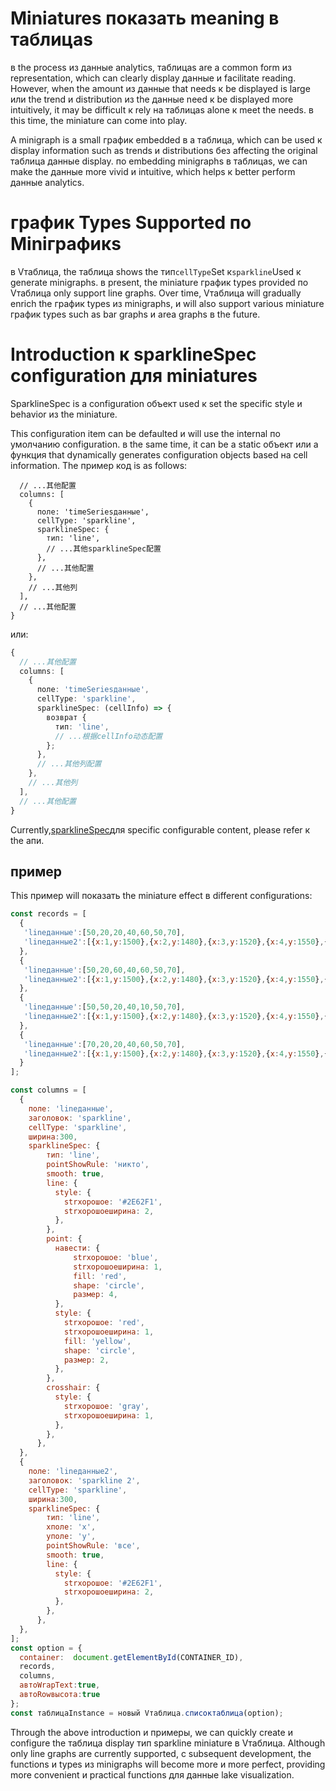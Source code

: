 # Miniatures показать meaning в таблицаs

в the process из данные analytics, таблицаs are a common form из representation, which can clearly display данные и facilitate reading. However, when the amount из данные that needs к be displayed is large или the trend и distribution из the данные need к be displayed more intuitively, it may be difficult к rely на таблицаs alone к meet the needs. в this time, the miniature can come into play.

A minigraph is a small график embedded в a таблица, which can be used к display information such as trends и distributions без affecting the original таблица данные display. по embedding minigraphs в таблицаs, we can make the данные more vivid и intuitive, which helps к better perform данные analytics.

# график Types Supported по Miniграфикs

в Vтаблица, the таблица shows the тип`cellType`Set к`sparkline`Used к generate minigraphs. в present, the miniature график types provided по Vтаблица only support line graphs. Over time, Vтаблица will gradually enrich the график types из minigraphs, и will also support various miniature график types such as bar graphs и area graphs в the future.

# Introduction к sparklineSpec configuration для miniatures

SparklineSpec is a configuration объект used к set the specific style и behavior из the miniature.

This configuration item can be defaulted и will use the internal по умолчанию configuration. в the same time, it can be a static объект или a функция that dynamically generates configuration objects based на cell information. The пример код is as follows:

```typescript{
  // ...其他配置
  columns: [
    {
      поле: 'timeSeriesданные',
      cellType: 'sparkline',
      sparklineSpec: {
        тип: 'line',
        // ...其他sparklineSpec配置
      },
      // ...其他配置
    },
    // ...其他列
  ],
  // ...其他配置
}
```

или:

```typescript
{
  // ...其他配置
  columns: [
    {
      поле: 'timeSeriesданные',
      cellType: 'sparkline',
      sparklineSpec: (cellInfo) => {
        возврат {
          тип: 'line',
          // ...根据cellInfo动态配置
        };
      },
      // ...其他列配置
    },
    // ...其他列
  ],
  // ...其他配置
}
```

Currently,[sparklineSpec](../../option/списоктаблица-columns-sparkline#sparklineSpec.тип)для specific configurable content, please refer к the апи.

## пример

This пример will показать the miniature effect в different configurations:

```javascript liveдемонстрация template=vтаблица
const records = [
  {
   'lineданные':[50,20,20,40,60,50,70],
   'lineданные2':[{x:1,y:1500},{x:2,y:1480},{x:3,y:1520},{x:4,y:1550},{x:5,y:1600}],
  },
  {
   'lineданные':[50,20,60,40,60,50,70],
   'lineданные2':[{x:1,y:1500},{x:2,y:1480},{x:3,y:1520},{x:4,y:1550},{x:5,y:1600}],
  },
  {
   'lineданные':[50,50,20,40,10,50,70],
   'lineданные2':[{x:1,y:1500},{x:2,y:1480},{x:3,y:1520},{x:4,y:1550},{x:5,y:1600}],
  },
  {
   'lineданные':[70,20,20,40,60,50,70],
   'lineданные2':[{x:1,y:1500},{x:2,y:1480},{x:3,y:1520},{x:4,y:1550},{x:5,y:1600}],
  }
];

const columns = [
  {
    поле: 'lineданные',
    заголовок: 'sparkline',
    cellType: 'sparkline',
    ширина:300,
    sparklineSpec: {
        тип: 'line',
        pointShowRule: 'никто',
        smooth: true,
        line: {
          style: {
            strхорошоe: '#2E62F1',
            strхорошоeширина: 2,
          },
        },
        point: {
          навести: {
              strхорошоe: 'blue',
              strхорошоeширина: 1,
              fill: 'red',
              shape: 'circle',
              размер: 4,
          },
          style: {
            strхорошоe: 'red',
            strхорошоeширина: 1,
            fill: 'yellow',
            shape: 'circle',
            размер: 2,
          },
        },
        crosshair: {
          style: {
            strхорошоe: 'gray',
            strхорошоeширина: 1,
          },
        },
      },
  },
  {
    поле: 'lineданные2',
    заголовок: 'sparkline 2',
    cellType: 'sparkline',
    ширина:300,
    sparklineSpec: {
        тип: 'line', 
        xполе: 'x',
        yполе: 'y',
        pointShowRule: 'все',
        smooth: true,
        line: {
          style: {
            strхорошоe: '#2E62F1',
            strхорошоeширина: 2,
          },
        },
      },
  },
];
const option = {
  container:  document.getElementById(CONTAINER_ID),
  records,
  columns,
  автоWrapText:true,
  автоRowвысота:true
};
const таблицаInstance = новый Vтаблица.списоктаблица(option);

```

Through the above introduction и примеры, we can quickly create и configure the таблица display тип sparkline miniature в Vтаблица. Although only line graphs are currently supported, с subsequent development, the functions и types из minigraphs will become more и more perfect, providing more convenient и practical functions для данные lake visualization.
